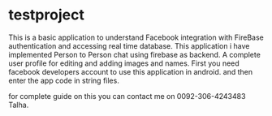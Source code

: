 # testproject

This is a basic application to understand Facebook integration with FireBase authentication and accessing real time database.
This application i have implemented Person to Person chat using firebase as backend.
A complete user profile for editing and adding images and names.
First you need facebook developers account to use this application in android.
and then enter the app code in string files.

for complete guide on this you can contact me on 0092-306-4243483
Talha.
